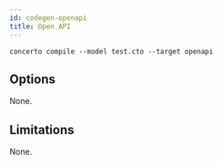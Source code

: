 ```yaml
---
id: codegen-openapi
title: Open API
---
```


```base
concerto compile --model test.cto --target openapi
```

## Options

None.

## Limitations

None.
